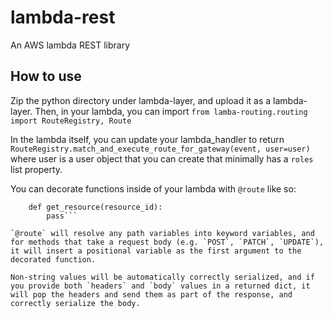 # lambda-rest
 An AWS lambda REST library

## How to use

Zip the python directory under lambda-layer, and upload it as a lambda-layer. Then, in your lambda, you can import `from lamba-routing.routing import RouteRegistry, Route`

In the lambda itself, you can update your lambda_handler to return `RouteRegistry.match_and_execute_route_for_gateway(event, user=user)` where user is a user object that you can create that minimally has a `roles` list property.

You can decorate functions inside of your lambda with `@route` like so:

```@route("/path_to_resource/{resource_id}", "GET", required_roles=['user'])
    def get_resource(resource_id):
        pass```

`@route` will resolve any path variables into keyword variables, and for methods that take a request body (e.g. `POST`, `PATCH`, `UPDATE`), it will insert a positional variable as the first argument to the decorated function.

Non-string values will be automatically correctly serialized, and if you provide both `headers` and `body` values in a returned dict, it will pop the headers and send them as part of the response, and correctly serialize the body.
